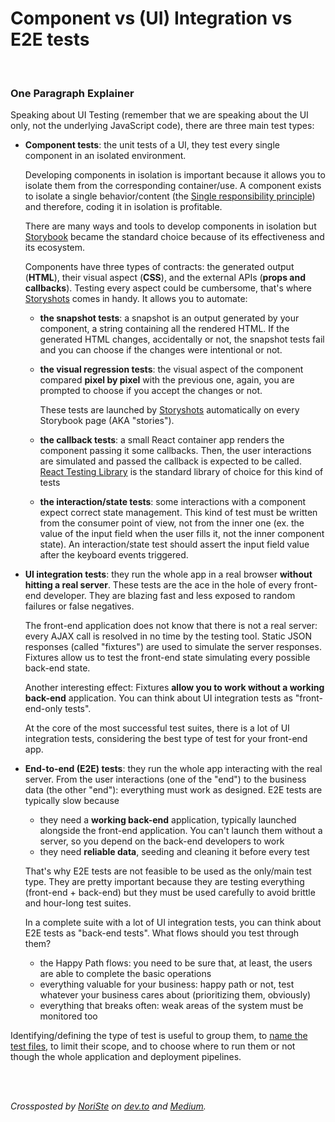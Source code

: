 # Component vs (UI) Integration vs E2E tests

<br/>

### One Paragraph Explainer

Speaking about UI Testing (remember that we are speaking about the UI only, not the underlying JavaScript code), there are three main test types:
- **Component tests**: the unit tests of a UI, they test every single component in an isolated environment.

  Developing components in isolation is important because it allows you to isolate them from the corresponding container/use. A component exists to isolate a single behavior/content (the [Single responsibility principle](https://www.wikiwand.com/en/Single_responsibility_principle)) and therefore, coding it in isolation is profitable.

  There are many ways and tools to develop components in isolation but [Storybook](https://storybook.js.org) became the standard choice because of its effectiveness and its ecosystem.

  Components have three types of contracts: the generated output (**HTML**), their visual aspect (**CSS**), and the external APIs (**props and callbacks**). Testing every aspect could be cumbersome, that's where [Storyshots](https://www.npmjs.com/package/@storybook/addon-storyshots) comes in handy. It allows you to automate:
  - **the snapshot tests**: a snapshot is an output generated by your component, a string containing all the rendered HTML. If the generated HTML changes, accidentally or not, the snapshot tests fail and you can choose if the changes were intentional or not.
  - **the visual regression tests**: the visual aspect of the component compared **pixel by pixel** with the previous one, again, you are prompted to choose if you accept the changes or not.

    These tests are launched by [Storyshots](https://www.npmjs.com/package/@storybook/addon-storyshots) automatically on every Storybook page (AKA "stories").
  - **the callback tests**: a small React container app renders the component passing it some callbacks. Then, the user interactions are simulated and passed the callback is expected to be called. [React Testing Library](https://testing-library.com/docs/react-testing-library/) is the standard library of choice for this kind of tests
  - **the interaction/state tests**: some interactions with a component expect correct state management. This kind of test must be written from the consumer point of view, not from the inner one (ex. the value of the input field when the user fills it, not the inner component state). An interaction/state test should assert the input field value after the keyboard events triggered.


- <strong id="ui-integration-tests">UI integration tests</strong>: they run the whole app in a real browser **without hitting a real server**. These tests are the ace in the hole of every front-end developer. They are blazing fast and less exposed to random failures or false negatives.

  The front-end application does not know that there is not a real server: every AJAX call is resolved in no time by the testing tool. Static JSON responses (called "fixtures") are used to simulate the server responses. Fixtures allow us to test the front-end state simulating every possible back-end state.

  Another interesting effect: Fixtures **allow you to work without a working back-end** application. You can think about UI integration tests as "front-end-only tests".

  At the core of the most successful test suites, there is a lot of UI integration tests, considering the best type of test for your front-end app.

- **End-to-end (E2E) tests**: they run the whole app interacting with the real server. From the user interactions (one of the "end") to the business data (the other "end"): everything must work as designed. E2E tests are typically slow because
  - they need a **working back-end** application, typically launched alongside the front-end application. You can't launch them without a server, so you depend on the back-end developers to work
  - they need **reliable data**, seeding and cleaning it before every test

  That's why E2E tests are not feasible to be used as the only/main test type. They are pretty important because they are testing everything (front-end + back-end) but they must be used carefully to avoid brittle and hour-long test suites.

  In a complete suite with a lot of UI integration tests, you can think about E2E tests as "back-end tests". What flows should you test through them?
  - the Happy Path flows: you need to be sure that, at least, the users are able to complete the basic operations
  - everything valuable for your business: happy path or not, test whatever your business cares about (prioritizing them, obviously)
  - everything that breaks often: weak areas of the system must be monitored too

Identifying/defining the type of test is useful to group them, to [name the test files](/sections/generic-best-practices/name-test-files-wisely.md), to limit their scope, and to choose where to run them or not though the whole application and deployment pipelines.

<br /><br />

*Crossposted by [NoriSte](https://github.com/NoriSte) on [dev.to](https://dev.to/noriste/component-vs-ui-integration-vs-e2e-tests-3i0d) and [Medium](https://medium.com/@NoriSte/component-vs-ui-integration-vs-e2e-tests-f02b575339dc).*
